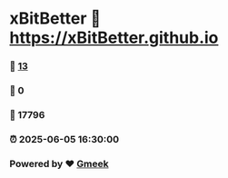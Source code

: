 # xBitBetter :link: https://xBitBetter.github.io 
### :page_facing_up: [13](https://xBitBetter.github.io/tag.html) 
### :speech_balloon: 0 
### :hibiscus: 17796 
### :alarm_clock: 2025-06-05 16:30:00 
### Powered by :heart: [Gmeek](https://github.com/Meekdai/Gmeek)
